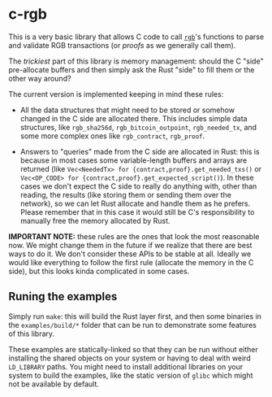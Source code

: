 # c-rgb

This is a very basic library that allows C code to call [`rgb`](https://github.com/rgb-org/rgb)'s
functions to parse and validate RGB transactions (or *proofs* as we generally call them).

The *trickiest* part of this library is memory management: should the C "side" pre-allocate
buffers and then simply ask the Rust "side" to fill them or the other way around?

The current version is implemented keeping in mind these rules:

* All the data structures that might need to be stored or somehow changed in the C side are allocated there.
This includes simple data structures, like `rgb_sha256d`,
`rgb_bitcoin_outpoint`, `rgb_needed_tx`, and some more complex ones like `rgb_contract`, `rgb_proof`.

* Answers to "queries" made from the C side are allocated in Rust: this is because in most cases some
variable-length buffers and arrays are returned (like `Vec<NeededTx> for {contract,proof}.get_needed_txs()`
or `Vec<OP_CODE> for {contract,proof}.get_expected_script()`). In these cases we don't expect the
C side to really do anything with, other than reading, the results (like storing them or sending
them over the network), so we can let Rust allocate and handle them as he prefers. Please remember that
in this case it would still be C's responsibility to manually free the memory allocated by Rust.

**IMPORTANT NOTE:** these rules are the ones that look the most reasonable now. We might change them in the future
if we realize that there are best ways to do it. We don't consider these APIs to be stable at all. Ideally we would
like everything to follow the first rule (allocate the memory in the C side), but this looks kinda complicated in some
cases.

## Runing the examples

Simply run `make`: this will build the Rust layer first, and then some binaries in the `examples/build/*` folder that can be run to demonstrate
some features of this library.

These examples are statically-linked so that they can be run without either installing the shared
objects on your system or having to deal with weird `LD_LIBRARY` paths. You might need to install additional
libraries on your system to build the examples, like the static version of `glibc` which might not be available
by default.